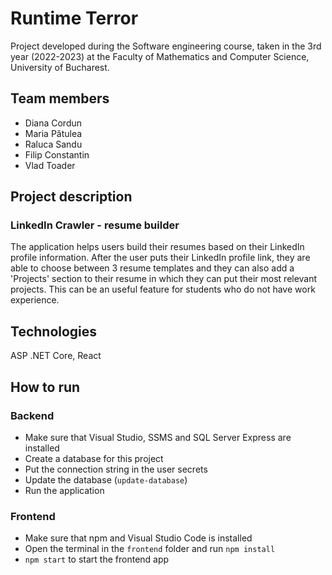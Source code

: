 
# Runtime Terror

Project developed during the Software engineering course, taken in the 3rd year (2022-2023) at the Faculty of Mathematics and Computer Science, University of Bucharest.

## Team members
- Diana Cordun
- Maria Pătulea
- Raluca Sandu
- Filip Constantin
- Vlad Toader

## Project description
### LinkedIn Crawler - resume builder
The application helps users build their resumes based on their LinkedIn profile information. After the user puts their LinkedIn profile link, they are able to choose between 3 resume templates and they can also add a 'Projects' section to their resume in which they can put their most relevant projects. This can be an useful feature for students who do not have work experience.

## Technologies
ASP .NET Core, React

## How to run

### Backend
* Make sure that Visual Studio, SSMS and SQL Server Express are installed
* Create a database for this project
* Put the connection string in the user secrets
* Update the database (`update-database`)
* Run the application

### Frontend
* Make sure that npm and Visual Studio Code is installed
* Open the terminal in the `frontend` folder and run `npm install`
* `npm start` to start the frontend app
